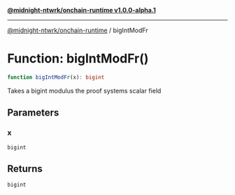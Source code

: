 [**@midnight-ntwrk/onchain-runtime v1.0.0-alpha.1**](../README.md)

***

[@midnight-ntwrk/onchain-runtime](../globals.md) / bigIntModFr

# Function: bigIntModFr()

```ts
function bigIntModFr(x): bigint
```

Takes a bigint modulus the proof systems scalar field

## Parameters

### x

`bigint`

## Returns

`bigint`
